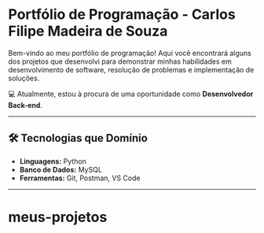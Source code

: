 # Portfólio de Programação - Carlos Filipe Madeira de Souza

Bem-vindo ao meu portfólio de programação! Aqui você encontrará alguns dos projetos que desenvolvi para demonstrar minhas habilidades em desenvolvimento de software, resolução de problemas e implementação de soluções. 

💻 Atualmente, estou à procura de uma oportunidade como **Desenvolvedor Back-end**.

---

## 🛠️ Tecnologias que Domínio
- **Linguagens:** Python
- **Banco de Dados:** MySQL
- **Ferramentas:** Git, Postman, VS Code

---

# meus-projetos

